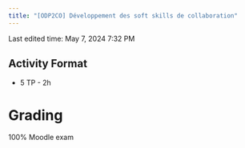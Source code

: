 ```yaml
---
title: "[ODP2CO] Développement des soft skills de collaboration"
---
```

Last edited time: May 7, 2024 7:32 PM

## Activity Format

- 5 TP - 2h

# Grading

100% Moodle exam
